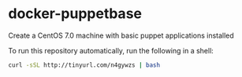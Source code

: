 docker-puppetbase
=================

Create a CentOS 7.0 machine with basic puppet applications installed

To run this repository automatically, run the following in a shell:

```sh
curl -sSL http://tinyurl.com/n4gywzs | bash
```
